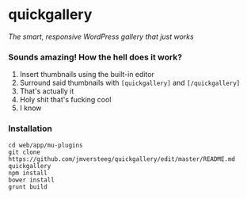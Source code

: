 # quickgallery
*The smart, responsive WordPress gallery that just works*

### Sounds amazing! How the hell does it work?

1. Insert thumbnails using the built-in editor
2. Surround said thumbnails with `[quickgallery]` and `[/quickgallery]`
3. That's actually it
4. Holy shit that's fucking cool
5. I know

### Installation

```
cd web/app/mu-plugins
git clone https://github.com/jmversteeg/quickgallery/edit/master/README.md quickgallery
npm install
bower install
grunt build
```
